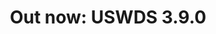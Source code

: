 ---
title: "Out now: USWDS 3.9.0"
tags:
- USWDS release
category: About
excerpt_link_url: https://github.com/uswds/uswds/releases/tag/v3.9.0
---